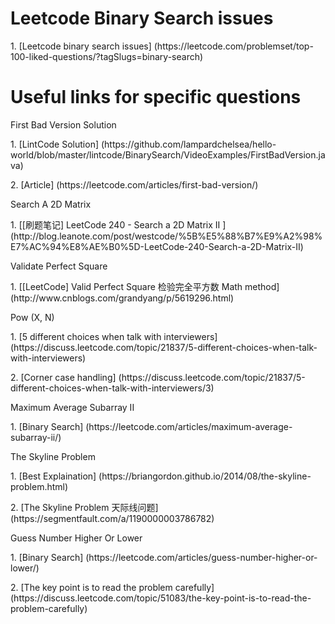 # Leetcode Binary Search issues
<p>1. [Leetcode binary search issues] (https://leetcode.com/problemset/top-100-liked-questions/?tagSlugs=binary-search)

# Useful links for specific questions
<p>First Bad Version Solution
<p>1. [LintCode Solution] (https://github.com/lampardchelsea/hello-world/blob/master/lintcode/BinarySearch/VideoExamples/FirstBadVersion.java)
<p>2. [Article] (https://leetcode.com/articles/first-bad-version/)

<p>Search A 2D Matrix
<p>1. [[刷题笔记] LeetCode 240 - Search a 2D Matrix II ] (http://blog.leanote.com/post/westcode/%5B%E5%88%B7%E9%A2%98%E7%AC%94%E8%AE%B0%5D-LeetCode-240-Search-a-2D-Matrix-II)

<p>Validate Perfect Square
<P>1. [[LeetCode] Valid Perfect Square 检验完全平方数 Math method] (http://www.cnblogs.com/grandyang/p/5619296.html)

<p>Pow (X, N)
<p>1. [5 different choices when talk with interviewers] (https://discuss.leetcode.com/topic/21837/5-different-choices-when-talk-with-interviewers)
<p>2. [Corner case handling] (https://discuss.leetcode.com/topic/21837/5-different-choices-when-talk-with-interviewers/3)

<p>Maximum Average Subarray II
<p>1. [Binary Search] (https://leetcode.com/articles/maximum-average-subarray-ii/)

<p>The Skyline Problem
<p>1. [Best Explaination] (https://briangordon.github.io/2014/08/the-skyline-problem.html)
<p>2. [The Skyline Problem 天际线问题] (https://segmentfault.com/a/1190000003786782)

<p>Guess Number Higher Or Lower
<p>1. [Binary Search] (https://leetcode.com/articles/guess-number-higher-or-lower/)
<p>2. [The key point is to read the problem carefully] (https://discuss.leetcode.com/topic/51083/the-key-point-is-to-read-the-problem-carefully)
